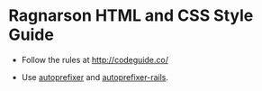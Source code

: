 # Ragnarson HTML and CSS Style Guide

* Follow the rules at http://codeguide.co/

* Use [autoprefixer](https://github.com/postcss/autoprefixer) and
  [autoprefixer-rails](https://github.com/ai/autoprefixer-rails).
